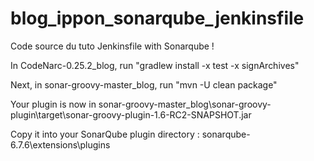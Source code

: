 # blog_ippon_sonarqube_jenkinsfile
Code source du tuto Jenkinsfile with Sonarqube !

In CodeNarc-0.25.2_blog, run "gradlew install -x test -x signArchives"

Next, in sonar-groovy-master_blog, run "mvn -U clean package"

Your plugin is now in sonar-groovy-master_blog\sonar-groovy-plugin\target\sonar-groovy-plugin-1.6-RC2-SNAPSHOT.jar

Copy it into your SonarQube plugin directory : sonarqube-6.7.6\extensions\plugins
